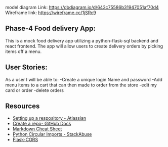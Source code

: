 model diagram Link: https://dbdiagram.io/d/643c75586b31947051af70d4
Wireframe link: https://wireframe.cc/1jSRc9


## Phase-4 Food delivery App:
This is a mock food delivery app utilizing a python-flask-sql backend and react frontend. The app will allow users to create delivery orders by picking items off a menu.

## User Stories:
As a user I will be able to:
-Create a unique login Name and password
-Add menu items to a cart that can then made to order from the store
-edit my card or order
-delete orders

## Resources

- [Setting up a respository - Atlassian](https://www.atlassian.com/git/tutorials/setting-up-a-repository)
- [Create a repo- GitHub Docs](https://docs.github.com/en/get-started/quickstart/create-a-repo)
- [Markdown Cheat Sheet](https://www.markdownguide.org/cheat-sheet/)
- [Python Circular Imports - StackAbuse](https://stackabuse.com/python-circular-imports/)
- [Flask-CORS](https://flask-cors.readthedocs.io/en/latest/)
